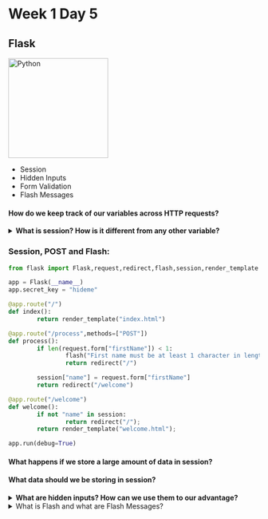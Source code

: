 # Week 1 Day 5

## Flask

<img src="https://upload.wikimedia.org/wikipedia/commons/thumb/3/3c/Flask_logo.svg/1200px-Flask_logo.svg.png" alt="Python" width="200px">

* Session
* Hidden Inputs
* Form Validation
* Flash Messages

#### How do we keep track of our variables across HTTP requests?

<details>
<summary><strong>What is session? How is it different from any other variable?</strong>
</summary>
Session allows us to persist data or variables across HTTP requests. This allows us to access data we may have previously stored, or store that data for future use. A practical example of this is keeping track of a user's cart they may have added products into. If we didnt do this, each time they refreshed the page or navigated elsewhere, their cart items would vanish!
</details>

### Session, POST and Flash:

```python
from flask import Flask,request,redirect,flash,session,render_template

app = Flask(__name__)
app.secret_key = "hideme"

@app.route("/")
def index():
        return render_template("index.html")

@app.route("/process",methods=["POST"])
def process():
        if len(request.form["firstName"]) < 1:
                flash("First name must be at least 1 character in length!")
                return redirect("/")

        session["name"] = request.form["firstName"]
        return redirect("/welcome")        

@app.route("/welcome")
def welcome():
        if not "name" in session:
                return redirect("/");
        return render_template("welcome.html");

app.run(debug=True)
```

#### What happens if we store a large amount of data in session?

#### What data should we be storing in session?

<details>
<summary><strong>What are hidden inputs? How can we use them to our advantage?</strong>
</summary>
Hidden inputs are hidden from the user whom is viewing that <code>.html</code> file. We can take advantage of that and store data such as that particular user's name or id as attributes that we can access on our server via a form submission.
</details>

<details>
<summary>What is Flash and what are Flash Messages?</summary>
Flash messages are messages we can display to users based off of conditions in our views such as if they forgot to input something into a form we've created. Flash messages use session to do this and only last for one Request and Response cycle. We can then display these messages on any of our templates, checking for their existance.
</details>